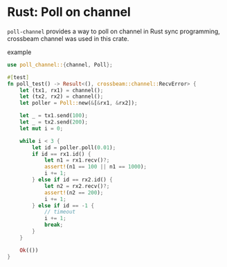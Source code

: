 # Rust: Poll on channel

`poll-channel` provides a way to poll on channel in Rust sync programming, crossbeam channel was used in this crate.

example
```rust
use poll_channel::{channel, Poll};

#[test]
fn poll_test() -> Result<(), crossbeam::channel::RecvError> {
    let (tx1, rx1) = channel();
    let (tx2, rx2) = channel();
    let poller = Poll::new(&[&rx1, &rx2]);

    let _ = tx1.send(100);
    let _ = tx2.send(200);
    let mut i = 0;

    while i < 3 {
        let id = poller.poll(0.01);
        if id == rx1.id() {
            let n1 = rx1.recv()?;
            assert!(n1 == 100 || n1 == 1000);
            i += 1;
        } else if id == rx2.id() {
            let n2 = rx2.recv()?;
            assert!(n2 == 200);
            i += 1;
        } else if id == -1 {
            // timeout
            i += 1;
            break;
        }
    }

    Ok(())
}
```
